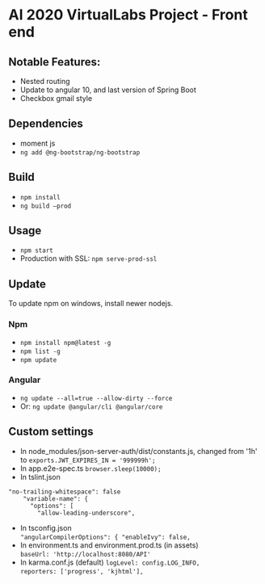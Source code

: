 # AI 2020 VirtualLabs Project - Front end

## Notable Features:
- Nested routing
- Update to angular 10, and last version of Spring Boot
- Checkbox gmail style

## Dependencies
- moment js
- `ng add @ng-bootstrap/ng-bootstrap`

## Build
- `npm install` 
- `ng build –prod`
 
## Usage
- `npm start`
 - Production with SSL: `npm serve-prod-ssl`

## Update 
To update npm on windows, install newer nodejs. 
### Npm
- `npm install npm@latest -g` 
- `npm list -g` 
- `npm update` 
### Angular
- `ng update --all=true --allow-dirty --force`
- Or: `ng update @angular/cli @angular/core`


## Custom settings
* In node_modules/json-server-auth/dist/constants.js, changed from '1h' to 
`exports.JWT_EXPIRES_IN = '999999h';`
* In app.e2e-spec.ts
    `browser.sleep(10000);`
* In tslint.json 
```
"no-trailing-whitespace": false
    "variable-name": {
      "options": [
        "allow-leading-underscore", 
```
* In tsconfig.json  
       `"angularCompilerOptions": {
            "enableIvy": false,  `
* In environment.ts and environment.prod.ts (in assets)  
  `baseUrl: 'http://localhost:8080/API'`
* In karma.conf.js  (default)
`logLevel: config.LOG_INFO,`  
`reporters: ['progress', 'kjhtml'],`
